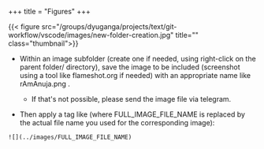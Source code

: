 +++
title = "Figures"
+++

{{< figure src="/groups/dyuganga/projects/text/git-workflow/vscode/images/new-folder-creation.jpg" title="" class="thumbnail">}}

- Within an image subfolder (create one if needed, using right-click on the parent folder/ directory), save the image to be included (screenshot using a tool like flameshot.org if needed) with an appropriate name like rAmAnuja.png . 
  - If that's not possible, please send the image file via telegram. 

- Then apply a tag like (where FULL_IMAGE_FILE_NAME is replaced by the actual file name you used for the corresponding image):

```
![](../images/FULL_IMAGE_FILE_NAME)
```

